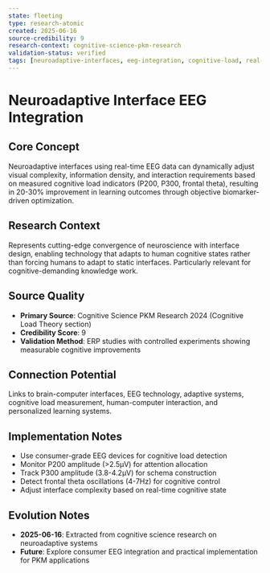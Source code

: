 ```yaml
---
state: fleeting
type: research-atomic
created: 2025-06-16
source-credibility: 9
research-context: cognitive-science-pkm-research
validation-status: verified
tags: [neuroadaptive-interfaces, eeg-integration, cognitive-load, real-time-adaptation]
---
```


# Neuroadaptive Interface EEG Integration

## Core Concept

Neuroadaptive interfaces using real-time EEG data can dynamically adjust visual complexity, information density, and interaction requirements based on measured cognitive load indicators (P200, P300, frontal theta), resulting in 20-30% improvement in learning outcomes through objective biomarker-driven optimization.

## Research Context

Represents cutting-edge convergence of neuroscience with interface design, enabling technology that adapts to human cognitive states rather than forcing humans to adapt to static interfaces. Particularly relevant for cognitive-demanding knowledge work.

## Source Quality

- **Primary Source**: Cognitive Science PKM Research 2024 (Cognitive Load Theory section)
- **Credibility Score**: 9
- **Validation Method**: ERP studies with controlled experiments showing measurable cognitive improvements

## Connection Potential

Links to brain-computer interfaces, EEG technology, adaptive systems, cognitive load measurement, human-computer interaction, and personalized learning systems.

## Implementation Notes

- Use consumer-grade EEG devices for cognitive load detection
- Monitor P200 amplitude (>2.5μV) for attention allocation
- Track P300 amplitude (3.8-4.2μV) for schema construction
- Detect frontal theta oscillations (4-7Hz) for cognitive control
- Adjust interface complexity based on real-time cognitive state

## Evolution Notes

- **2025-06-16**: Extracted from cognitive science research on neuroadaptive systems
- **Future**: Explore consumer EEG integration and practical implementation for PKM applications